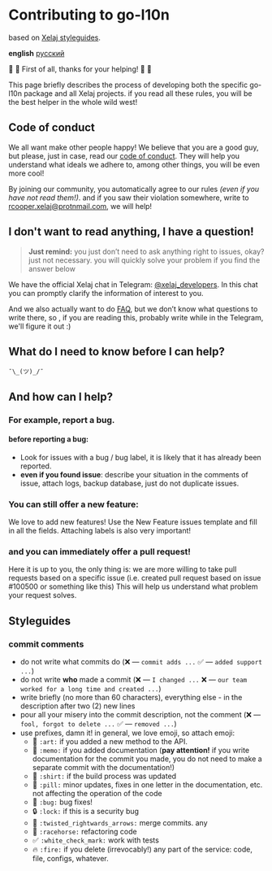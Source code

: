 # Contributing to go-l10n

based on [Xelaj styleguides](https://github.com/xelaj/xelaj/birch/blob/master/CONTRIBUTING.md).

**english** [русский](https://github.com/xelaj/vk/blob/master/doc/ru_RU/CONTRIBUTING.md)

:new_moon_with_face: :new_moon_with_face: First of all, thanks for your helping! :full_moon_with_face: :full_moon_with_face:

This page briefly describes the process of developing both the specific go-l10n package and all Xelaj projects. if you read all these rules, you will be the best helper in the whole wild west!

## Code of conduct

We all want make other people happy! We believe that you are a good guy, but please, just in case, read our [code of conduct](https://github.com/xelaj/vk/blob/master/doc/en_US/CODE_OF_CONDUCT.md). They will help you understand what ideals we adhere to, among other things, you will be even more cool!

By joining our community, you automatically agree to our rules _(even if you have not read them!)_. and if you saw their violation somewhere, write to rcooper.xelaj@protnmail.com, we will help!

## I don't want to read anything, I have a question!

> **Just remind:** you just don’t need to ask anything right to issues, okay? just not necessary. you will quickly solve your problem if you find the answer below

We have the official Xelaj chat in Telegram: [@xelaj_developers](http://t.me/xelaj_developers). In this chat you can promptly clarify the information of interest to you.

And we also actually want to do [FAQ](https://github.com/xelaj/vk/blob/master/doc/en_US/FAQ.md), but we don’t know what questions to write there, so , if you are reading this, probably write while in the Telegram, we'll figure it out :)

## What do I need to know before I can help?

`¯\_(ツ)_/¯`

## And how can I help?

### For example, report a bug.

#### before reporting a bug:

* Look for issues with a bug / bug label, it is likely that it has already been reported.
* **even if you found issue**: describe your situation in the comments of issue, attach logs, backup database, just do not duplicate issues.

### You can still offer a new feature:

We love to add new features! Use the New Feature issues template and fill in all the fields. Attaching labels is also very important!

### and you can immediately offer a pull request!

Here it is up to you, the only thing is: we are more willing to take pull requests based on a specific issue (i.e. created pull request based on issue #100500 or something like this) This will help us understand what problem your request solves.

## Styleguides

### commit comments

* do not write what commits do (❌ — `commit adds ...` ✅ — `added support ...`)
* do not write **who** made a commit (❌ — `I changed ...` ❌ — `our team worked for a long time and created ...`)
* write briefly (no more than 60 characters), everything else - in the description after two (2) new lines
* pour all your misery into the commit description, not the comment (❌ — `fool, forgot to delete ...` ✅ — `removed ...`)
* use prefixes, damn it! in general, we love emoji, so attach emoji:
    * :art: `:art:` if you added a new method to the API.
    * :memo: `:memo:` if you added documentation (**pay attention!** if you write documentation for the commit you made, you do not need to make a separate commit with the documentation!)
    * :shirt: `:shirt:` if the build process was updated
    * :pill: `:pill:` minor updates, fixes in one letter in the documentation, etc. not affecting the operation of the code
    * :bug: `:bug:` bug fixes!
    * :lock: `:lock:` if this is a security bug
    * :twisted_rightwards_arrows: `:twisted_rightwards_arrows:` merge commits. any
    * :racehorse: `:racehorse:` refactoring code
    * :white_check_mark: `:white_check_mark:` work with tests
    * :fire: `:fire:` if you delete (irrevocably!) any part of the service: code, file, configs, whatever.

